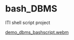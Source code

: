 # bash_DBMS
ITI shell script project


[demo_dbms_bashscript.webm](https://user-images.githubusercontent.com/36468401/235262645-8c63c4ce-2b94-4c31-b0c1-d2226b7adfe5.webm)
